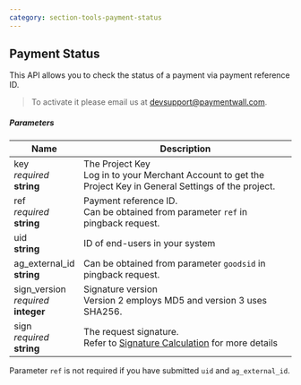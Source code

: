 ```yaml
---
category: section-tools-payment-status
---
```


## Payment Status

This API allows you to check the status of a payment via payment reference ID.

> To activate it please email us at [devsupport@paymentwall.com](mailto:devsupport@paymentwall.com).

##### Parameters

|Name|Description|
|---|---|
|key<br> *required*<br> **string**| The Project Key<br> Log in to your Merchant Account to get the Project Key in General Settings of the project.|
|ref<br> *required*<br> **string**| Payment reference ID. <br>  Can be obtained from parameter ```ref``` in pingback request.|
|uid<br> **string**| ID of end-users in your system|
|ag_external_id<br> **string**| Can be obtained from parameter ```goodsid``` in pingback request. |
|sign_version<br> *required*<br> **integer**| Signature version<br> Version 2 employs MD5 and version 3 uses SHA256.|
|sign<br> *required*<br> **string**| The request signature.<br> Refer to [Signature Calculation](/signature-calculation) for more details|

Parameter ```ref``` is not required if you have submitted ```uid``` and ```ag_external_id```.
